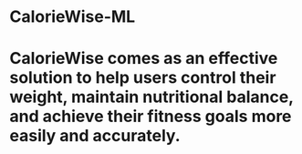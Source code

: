 # CalorieWise-ML
CalorieWise comes as an effective solution to help users control their weight, maintain nutritional balance, and achieve their fitness goals more easily and accurately.
=======================================================================
